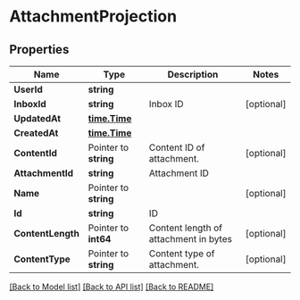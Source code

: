 # AttachmentProjection

## Properties

Name | Type | Description | Notes
------------ | ------------- | ------------- | -------------
**UserId** | **string** |  | 
**InboxId** | **string** | Inbox ID | [optional] 
**UpdatedAt** | [**time.Time**](time.Time) |  | 
**CreatedAt** | [**time.Time**](time.Time) |  | 
**ContentId** | Pointer to **string** | Content ID of attachment. | [optional] 
**AttachmentId** | **string** | Attachment ID | 
**Name** | Pointer to **string** |  | [optional] 
**Id** | **string** | ID | 
**ContentLength** | Pointer to **int64** | Content length of attachment in bytes | [optional] 
**ContentType** | Pointer to **string** | Content type of attachment. | [optional] 

[[Back to Model list]](../README#documentation-for-models) [[Back to API list]](../README#documentation-for-api-endpoints) [[Back to README]](../README)


